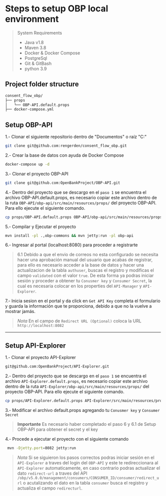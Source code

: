 # Steps to setup OBP local environment

> System Requirements
> - Java v1.8
> - Maven 3.8
> - Docker & Docker Compose
> - PostgreSql
> - Git & GitBash
> - python 3.9


## Project folder structure

 ```bash
consent_flow_obp/ 
├── props
│   └── OBP-API.default.props
├── docker-compose.yml


 ```

## Setup OBP-API

1.- Clonar el siguiente repositorio dentro de "Documentos" o  raíz "C:\"

 ```bash 
 git clone git@github.com:rengerden/consent_flow_obp.git
 ```

2.- Crear la base de datos con ayuda de Docker Compose

 ```bash 
 docker-compose up -d
 ```

3.- Clonar el proyecto OBP-API

 ```bash 
 git clone git@github.com:OpenBankProject/OBP-API.git
 ```

4.- Dentro del proyecto que se descargo en el `paso 1` se encuentra  el archivo OBP-API.default.props, es necesario copiar este archivo dentro de la ruta `OBP-API/obp-api/src/main/resources/props/` del proyecto OBP-API. Para ello ejecute el siguiente comando.

 ```bash
 cp props/OBP-API.default.props OBP-API/obp-api/src/main/resources/props/default.props
 ```
 5.- Compilar y Ejecutar el proyecto

 ```bash 
 mvn install -pl .,obp-commons && mvn jetty:run -pl obp-api
 ```
 6.- Ingresar al portal (localhost:8080) para proceder a registrarte 
 
 > 6.1  Debido a que el envio de correos no esta configurado se necesita hacer una aprobación manual del usuario que acabas de registrar, para ello es necesario acceder a la base de datos y hacer una actualizacion de la tabla `authuser`, buscas el registro y modificas el campo `validated` con el valor `true`. 
 De esta forma ya podras iniciar sesión y proceder a obtener tu `Conusmer key` y `Consumer Secret`, la cual es necesaria colocar en los properties del `API-Manager` y `API-Explorer`.
 
 7.- Inicia sesion en el portal y da click en `Get API Key` completa el formulario y guarda la información que te proporciona, debido a que no la vuelve a mostrar jamás.
 > *Nota* En el campo de `Redirect URL (Optional)` coloca la URL `http://localhost:8082`

---
## Setup API-Explorer

1.- Clonar el proyecto API-Explorer
 ```bash 
 git@github.com:OpenBankProject/API-Explorer.git
 ```

2.- Dentro del proyecto que se descargo en el `paso 1` se encuentra  el archivo `API-Explorer.default.props`, es necesario copiar este archivo dentro de la ruta `API-Explorer/obp-api/src/main/resources/props/` del proyecto OBP-API. Para ello ejecute el siguiente comando.
```bash
cp props/API-Explorer.default.props API-Explorer/src/main/resources/props/default.props
```
3.- Modificar el archivo default.props agregando tu `Conusmer key` y `Consumer Secret`
> **Importante** 
> Es necesario haber completado el paso 6 y 6.1 de Setup OBP-API para obtener el secret y el key

4.- Procede a ejecutar el proyecto con el siguiente comando
 ```bash 
  mvn -Djetty.port=8082 jetty:run
 ```
> *Nota* Si se siguieron los pasos correctos podras iniciar sesión en el `API-Explorer` a traves del login del `OBP-API` y este te redireccionara al `API-Explorer` automaticamente, en caso contrario podras actualizar el dato `redirect-url` a traves del API `/obp/v5.0.0/management/consumers/CONSUMER_ID/consumer/redirect_url` o acutalizando el dato en la tabla `consumer` busca el registro y actualiza el campo `redirecturl`.
